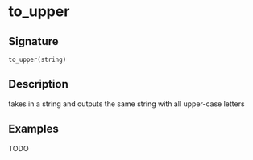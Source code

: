 # to_upper

## Signature

`to_upper(string)`

## Description

takes in a string and outputs the same string with all upper-case letters

## Examples

TODO
